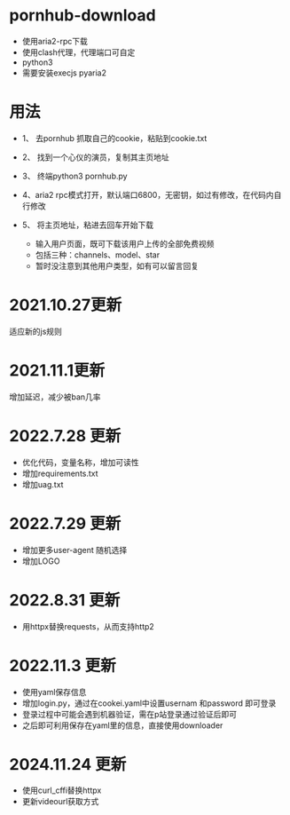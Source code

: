 # pornhub-download

-  使用aria2-rpc下载
-  使用clash代理，代理端口可自定
-  python3
-  需要安装execjs pyaria2

# 用法 
- 1、 去pornhub 抓取自己的cookie，粘贴到cookie.txt
- 2、 找到一个心仪的演员，复制其主页地址
- 3、 终端python3 pornhub.py
- 4、aria2 rpc模式打开，默认端口6800，无密钥，如过有修改，在代码内自行修改
- 5、 将主页地址，粘进去回车开始下载

  - 输入用户页面，既可下载该用户上传的全部免费视频
  - 包括三种：channels、model、star
  - 暂时没注意到其他用户类型，如有可以留言回复


# 2021.10.27更新
适应新的js规则

# 2021.11.1更新
增加延迟，减少被ban几率

# 2022.7.28 更新
- 优化代码，变量名称，增加可读性
- 增加requirements.txt
- 增加uag.txt


# 2022.7.29 更新
- 增加更多user-agent 随机选择
- 增加LOGO

# 2022.8.31 更新
- 用httpx替换requests，从而支持http2

# 2022.11.3 更新
- 使用yaml保存信息
- 增加login.py，通过在cookei.yaml中设置usernam 和password 即可登录
- 登录过程中可能会遇到机器验证，需在p站登录通过验证后即可
- 之后即可利用保存在yaml里的信息，直接使用downloader

# 2024.11.24 更新
- 使用curl_cffi替换httpx
- 更新videourl获取方式